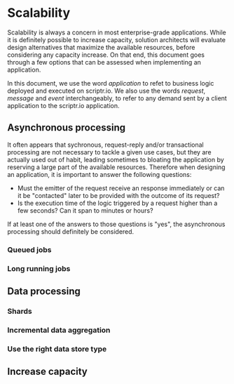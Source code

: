 # Scalability

Scalability is always a concern in most enterprise-grade applications. While it is definitely possible to increase capacity, solution architects will evaluate design alternatives that maximize the available resources, before considering any capacity increase. On that end, this document goes through a few options that can be assessed when implementing an application.

In this document, we use the word *application* to refet to business logic deployed and executed on scriptr.io. We also use the words *request*, *message* and *event* interchangeably, to refer to any demand sent by a client application to the scriptr.io application.

## Asynchronous processing
It often appears that sychronous, request-reply and/or transactional processing are not necessary to tackle a given use cases, but they are actually used out of habit, leading sometimes to bloating the application by reserving a large part of the available resources. Therefore when designing an application, it is important to answer the following questions:
- Must the emitter of the request receive an response immediately or can it be "contacted" later to be provided with the outcome of its request?
- Is the execution time of the logic triggered by a request higher than a few seconds? Can it span to minutes or hours? 

If at least one of the answers to those questions is "yes", the asynchronous processing should definitely be considered.

### Queued jobs

### Long running jobs

## Data processing

### Shards

### Incremental data aggregation

### Use the right data store type

## Increase capacity
